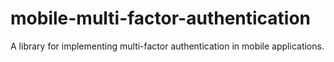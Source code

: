 # mobile-multi-factor-authentication
A library for implementing multi-factor authentication in mobile applications.
